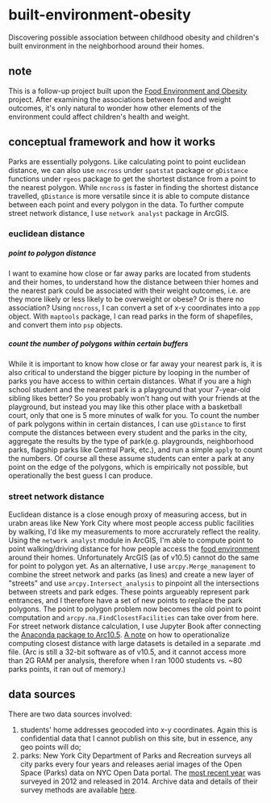 # built-environment-obesity
Discovering possible association between childhood obesity and children's built environment in the neighborhood around their homes.

## note
This is a follow-up project built upon the [Food Environment and Obesity](https://github.com/eriliawu/food-environment-obesity/blob/master/README.md#note) project. After examining the associations between food and weight outcomes, it's only natural to wonder how other elements of the environment could affect children's health and weight.

## conceptual framework and how it works
Parks are essentially polygons. Like calculating point to point euclidean distance, we can also use `nncross` under `spatstat` package or `gDistance` functions under `rgeos` package to get the shortest distance from a point to the nearest polygon. While `nncross` is faster in finding the shortest distance travelled, `gDistance` is more versatile since it is able to compute distance between each point and every polygon in the data. To further compute street network distance, I use `network analyst` package in ArcGIS.
### euclidean distance
##### point to polygon distance
I want to examine how close or far away parks are located from students and their homes, to understand how the distance between thier homes and the nearest park could be associated with their weight outcomes, i.e. are they more likely or less likely to be overweight or obese? Or is there no association? Using `nncross`, I can convert a set of x-y coordinates into a `ppp` object. With `maptools` package, I can read parks in the form of shapefiles, and convert them into `psp` objects.
##### count the number of polygons within certain buffers
While it is important to know how close or far away your nearest park is, it is also critical to understand the bigger picture by looping in the number of parks you have access to within certain distances. What if you are a high school student and the nearest park is a playground that your 7-year-old sibling likes better? So you probably won't hang out with your friends at the playground, but instead you may like this other place with a basketball court, only that one is 5 more minutes of walk for you. To count the number of park polygons within in certain distances, I can use `gDistance` to first compute the distances between every student and the parks in the city, aggregate the results by the type of park(e.g. playgrounds, neighborhood parks, flagship parks like Central Park, etc.), and run a simple `apply` to count the numbers. Of course all these assume students can enter a park at any point on the edge of the polygons, which is empirically not possible, but operationally the best guess I can produce.
### street network distance
Euclidean distance is a close enough proxy of measuring access, but in urabn areas like New York City where most people access public facilities by walking, I'd like my measurements to more accrurately reflect the reality. Using the `network analyst` module in ArcGIS, I'm able to compute point to point walking/driving distance for how people access the [food environment](https://github.com/eriliawu/food-environment-obesity) around their homes. Unfortunately ArcGIS (as of v10.5) cannot do the same for point to polygon yet. As an alternative, I use `arcpy.Merge_management` to combine the street network and parks (as lines) and create a new layer of "streets" and use `arcpy.Intersect_analysis` to pinpoint all the intersections between streets and park edges. These points argueably represent park entrances, and I therefore have a set of new points to replace the park polygons. The point to polygon problem now becomes the old point to point computation and `arcpy.na.FindClosestFacilities` can take over from here. For street network distance calculation, I use Jupyter Book after connecting the [Anaconda package to Arc10.5](https://gis.stackexchange.com/questions/119503/getting-arcpy-to-work-with-anaconda#119507). [A note](https://github.com/eriliawu/built-environment-obesity/blob/master/operationalize-point2point-street-network-distance.md) on how to operationalize computing closest distance with large datasets is detailed in a separate .md file. (Arc is still a 32-bit software as of v10.5, and it cannot access more than 2G RAM per analysis, therefore when I ran 1000 students vs. ~80 parks points, it ran out of memory.)

## data sources
There are two data sources involved:
1) students' home addresses geocoded into x-y coordinates. Again this is confidential data that I cannot publish on this site, but in essence, any geo points will do;
2) parks: New York City Department of Parks and Recreation surveys all city parks every four years and releases aerial images of the Open Space (Parks) data on NYC Open Data portal. The [most recent year](https://data.cityofnewyork.us/Recreation/Open-Space-Parks-/g84h-jbjm/data) was surveyed in 2012 and released in 2014. Archive data and details of their survey methods are available [here](https://github.com/CityOfNewYork/nyc-planimetrics/blob/master/Capture_Rules.md).

